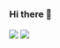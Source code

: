 ### Hi there 👋

<img align="center" src="https://github-readme-stats.vercel.app/api/top-langs/?username=terrorsl" /> <img align="center" src="https://github-readme-stats.vercel.app/api?username=terrorsl&show_icons=true" />
<!--
**terrorsl/terrorsl** is a ✨ _special_ ✨ repository because its `README.md` (this file) appears on your GitHub profile.

Here are some ideas to get you started:

- 🔭 I’m currently working on ...
- 🌱 I’m currently learning ...
- 👯 I’m looking to collaborate on ...
- 🤔 I’m looking for help with ...
- 💬 Ask me about ...
- 📫 How to reach me: ...
- 😄 Pronouns: ...
- ⚡ Fun fact: ...
-->
